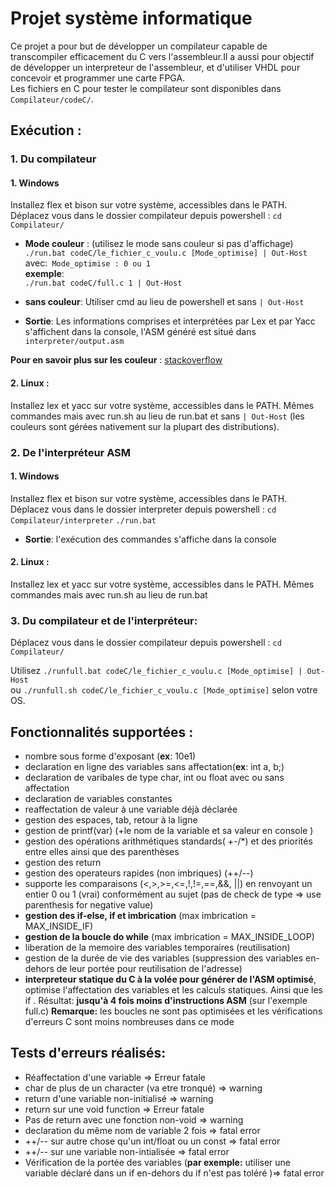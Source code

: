 # Projet système informatique 
Ce projet a pour but de développer un compilateur capable de transcompiler efficacement du C vers l'assembleur.Il a aussi pour objectif de développer  un interpreteur de l'assembleur, et d'utiliser VHDL pour concevoir et programmer une carte FPGA.  
Les fichiers en C pour tester le compilateur sont disponibles dans `Compilateur/codeC/`.
## Exécution :  
### 1. Du compilateur
#### 1. Windows
Installez flex et bison sur votre système, accessibles dans le PATH.
Déplacez vous dans le dossier compilateur depuis powershell : `cd Compilateur/`
* **Mode couleur** : (utilisez le mode sans couleur si pas d'affichage) 
	`./run.bat codeC/le_fichier_c_voulu.c [Mode_optimise] | Out-Host `  
	avec:` Mode_optimise : 0 ou 1`  
	**exemple**:  
	`./run.bat codeC/full.c 1 | Out-Host `
  
* **sans couleur**: Utiliser cmd au lieu de powershell et sans `| Out-Host` 	 	
* 	**Sortie**: Les informations comprises et interprétées par Lex et par Yacc s'affichent dans la console, l'ASM généré est situé dans `interpreter/output.asm`  

**Pour en savoir plus sur les couleur** : [stackoverflow ](https://stackoverflow.com/questions/51680709/colored-text-output-in-powershell-console-using-ansi-vt100-codes#51681675)  
  
#### 2. Linux :  
Installez lex et yacc sur votre système, accessibles dans le PATH.
Mêmes commandes mais avec run.sh au lieu de run.bat et sans `| Out-Host` (les couleurs sont gérées nativement sur la plupart des distributions).
### 2. De l'interpréteur ASM 
#### 1. Windows
Installez flex et bison sur votre système, accessibles dans le PATH.
Déplacez vous dans le dossier interpreter depuis powershell : `cd Compilateur/interpreter`
	`./run.bat`  
* 	**Sortie**: l'exécution des commandes s'affiche dans la console
  
#### 2. Linux :  
Installez lex et yacc sur votre système, accessibles dans le PATH.
Mêmes commandes mais avec run.sh au lieu de run.bat

### 3. Du compilateur et de l'interpréteur:
Déplacez vous dans le dossier compilateur depuis powershell :  `cd Compilateur/`  

Utilisez `./runfull.bat codeC/le_fichier_c_voulu.c [Mode_optimise] | Out-Host `  
ou `./runfull.sh codeC/le_fichier_c_voulu.c [Mode_optimise]` selon votre OS.

## Fonctionnalités supportées  :  
*  nombre sous forme d'exposant (**ex**: 10e1)
*  declaration en ligne des variables sans affectation(**ex**: int a, b;)
*  declaration de varibales de type char, int ou float avec ou sans affectation
*  declaration de variables constantes
*  reaffectation de valeur à une variable déjà déclarée
*  gestion des espaces, tab, retour à la ligne
*  gestion de printf(var) (+le nom de la variable et sa valeur en console )
*  gestion des opérations arithmétiques standards( +-/*) et des priorités entre elles ainsi que des parenthèses
*  gestion des return
*  gestion des operateurs rapides (non imbriques) (++/--)
*  supporte les comparaisons (<,>,>=,<=,!,!=,==,&&, ||) en renvoyant un entier 0 ou 1 (vrai) conformément au sujet (pas de check de type => use parenthesis for negative value)
*  **gestion des if-else, if et imbrication** (max imbrication = MAX_INSIDE_IF)
*  **gestion de la boucle do while** (max imbrication = MAX_INSIDE_LOOP)
*  liberation de la memoire des variables temporaires (reutilisation) 
*  gestion de la durée de vie des variables (suppression des variables en-dehors de leur portée pour reutilisation de l'adresse)
*  **interpreteur statique du C à la volée pour générer de l'ASM optimisé**, optimise  l'affectation des variables et les calculs statiques. Ainsi que les if . Résultat: **jusqu'à 4 fois moins d'instructions ASM** (sur l'exemple full.c)
**Remarque:** les boucles ne sont pas optimisées et les vérifications d'erreurs C sont moins nombreuses dans ce mode

## Tests d'erreurs réalisés:  
*  Réaffectation d'une variable => Erreur fatale
*  char de plus de un character (va etre tronqué) => warning
*  return d'une variable non-initialisé => warning
*  return sur une void function => Erreur fatale
*  Pas de return avec une fonction non-void => warning
*  declaration du même nom de variable 2 fois => fatal error
*  ++/-- sur autre chose qu'un int/float ou un const => fatal error
*  ++/-- sur une variable non-intialisée =>   fatal error
*  Vérification de la portée des variables (**par exemple:** utiliser une variable déclaré dans un if en-dehors du if n'est pas toléré )=> fatal error